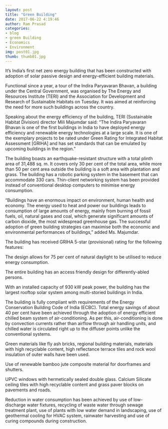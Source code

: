 ```yaml
---
layout: post
title: "Green Building"
date: 2017-06-22 4:19:46
author: Ram Prasad
categories: 
- blog
- green Building
- Economics
- Environment
img: post01.jpg
thumb: thumb01.jpg
---
```


It’s India’s first net zero energy building that has been constructed with adoption of solar passive design and energy-efficient building materials.

Functional since a year, a tour of the Indira Paryavaran Bhavan, a building under the Central Government, was organised by The Energy and Resources Institute (TERI) and the Association for Development and Research of Sustainable Habitats on Tuesday. It was aimed at reinforcing the need for more such buildings across the country.

Speaking about the energy efficiency of the building, TERI (Sustainable Habitat Division) director Mili Majumdar said: “The Indira Paryavaran Bhavan is one of the first buildings in India to have deployed energy efficiency and renewable energy technologies at a large scale. It is one of the exemplary projects to be rated under Green Rating for Integrated Habitat Assessment [GRIHA] and has set standards that can be emulated by upcoming buildings in the region.”

The building boasts an earthquake-resistant structure with a total plinth area of 31,488 sq. m. It covers only 30 per cent of the total area, while more than 50 per cent area outside the building is a soft area with plantation and grass. The building has a robotic parking system in the basement that can accommodate 330 cars. Thin-client networking system has been provided instead of conventional desktop computers to minimise energy consumption.

“Buildings have an enormous impact on environment, human health and economy. The energy used to heat and power our buildings leads to consumption of large amounts of energy, mainly from burning of fossil fuels, oil, natural gases and coal, which generate significant amounts of carbon dioxide, the most widespread greenhouse gas. The successful adoption of green building strategies can maximise both the economic and environmental performances of buildings,” added Ms. Majumdar.

The building has received GRIHA 5-star (provisional) rating for the following features:

The design allows for 75 per cent of natural daylight to be utilised to reduce energy consumption.

The entire building has an access friendly design for differently-abled persons.

With an installed capacity of 930 kW peak power, the building has the largest rooftop solar system among multi-storied buildings in India.

The building is fully compliant with requirements of the Energy Conservation Building Code of India (ECBC). Total energy savings of about 40 per cent have been achieved through the adoption of energy efficient chilled beam system of air-conditioning. As per this, air-conditioning is done by convection currents rather than airflow through air handling units, and chilled water is circulated right up to the diffuser points unlike the conventional systems.

Green materials like fly ash bricks, regional building materials, materials with high recyclable content, high reflectance terrace tiles and rock wool insulation of outer walls have been used.

Use of renewable bamboo jute composite material for doorframes and shutters.

UPVC windows with hermetically sealed double glass. Calcium Silicate ceiling tiles with high recyclable content and grass paver blocks on pavements and roads.

Reduction in water consumption has been achieved by use of low-discharge water fixtures, recycling of waste water through sewage treatment plant, use of plants with low water demand in landscaping, use of geothermal cooling for HVAC system, rainwater harvesting and use of curing compounds during construction.
